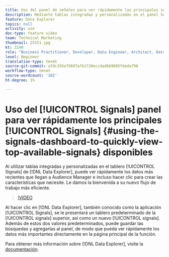 ```yaml
---
title: Uso del panel de señales para ver rápidamente las principales señales disponibles
description: Mediante tablas integradas y personalizadas en el panel Señales del Explorador de datos, puede ver rápidamente los datos más recientes en Audience Manager e incluso hacer clic para crear las características que necesite. Le damos la bienvenida a su nuevo flujo de trabajo más eficiente.
feature: Data Explorer
topics: null
activity: use
doc-type: feature video
team: Technical Marketing
thumbnail: 25151.jpg
kt: 2140
role: "Business Practitioner, Developer, Data Engineer, Architect, Data Architect, Administrator, Leader"
level: Beginner
translation-type: tm+mt
source-git-commit: a7dc335e75697a7b1720eccdadbb9605fdeda798
workflow-type: tm+mt
source-wordcount: '182'
ht-degree: 1%

---
```



# Uso del [!UICONTROL Signals] panel para ver rápidamente los principales [!UICONTROL Signals] {#using-the-signals-dashboard-to-quickly-view-top-available-signals} disponibles

Al utilizar tablas integradas y personalizadas en el tablero [!UICONTROL Signals] de [!DNL Data Explorer], puede ver rápidamente los datos más recientes que llegan a Audience Manager e incluso hacer clic para crear las características que necesite. Le damos la bienvenida a su nuevo flujo de trabajo más eficiente.

>[!VIDEO](https://video.tv.adobe.com/v/25151/?quality=12)

Al hacer clic en [!DNL Data Explorer], también conocido como la aplicación [!UICONTROL Signals], se le presentará un tablero predeterminado de la [!UICONTROL signals] superior, así como un nuevo [!UICONTROL signals]. Además de estos dos valores predeterminados, puede guardar las búsquedas y agregarlas al panel, de modo que pueda ver rápidamente los datos más importantes directamente en la página principal de la función.

Para obtener más información sobre [!DNL Data Explorer], visite la [documentación](https://experiencecloud.adobe.com/resources/help/en_US/aam/data-explorer.html).